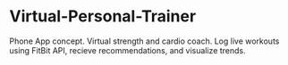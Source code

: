 # Virtual-Personal-Trainer
Phone App concept. Virtual strength and cardio coach. Log live workouts using FitBit API, recieve recommendations, and visualize trends. 
